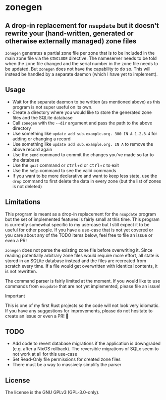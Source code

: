 [SPDX-FileCopyrightText: 2024 Luflosi <zonegen@luflosi.de>]::
[SPDX-License-Identifier: GPL-3.0-only]::

# zonegen
## A drop-in replacement for `nsupdate` but it doesn't rewrite your (hand-written, generated or otherwise externally managed) zone files

`zonegen` generates a partial zone file per zone that is to be included in the main zone file via the `$INCLUDE` directive.
The nameserver needs to be told when the zone file changed and the serial number in the zone file needs to be updated.
But `zonegen` does not have the capability to do so. This will instead be handled by a separate daemon (which I have yet to implement).


## Usage
- Wait for the separate daemon to be written (as mentioned above) as this program is not super useful on its own.
- Create a directory where you would like to store the generated zone files and the SQLite database
- Call `zonegen` with the `--dir` argument and pass the path to the above directory
- Use something like `update add sub.example.org. 300 IN A 1.2.3.4` for adding or changing a record
- Use something like `update add sub.example.org. IN A` to remove the above record again
- Use the `send` command to commit the changes you've made so far to the database
- Use the `quit` command or <kbd>ctrl</kbd>+<kbd>d</kbd> or <kbd>ctrl</kbd>+<kbd>c</kbd> to exit
- Use the `help` command to see the valid commands
- If you want to be more declarative and want to keep less state, use the `drop` command to first delete the data in every zone (but the list of zones is not deleted)


## Limitations
This program is meant as a drop-in replacement for the `nsupdate` program but the set of implemented features is fairly small at this time.
This program is currently somewhat specific to my use-case but I still expect it to be useful for other people.
If you have a use-case that is not yet covered or you care about any of the TODO items below, feel free to file an issue or even a PR!

`zonegen` does not parse the existing zone file before overwriting it.
Since reading potentially arbitrary zone files would require more effort, all state is stored in an SQLite database instead and the files are recreated from scratch every time.
If a file would get overwritten with identical contents, it is not rewritten.

The command parser is fairly limited at the moment. If you would like to use commands from `nsupdate` that are not yet implemented, please file an issue!

> [!IMPORTANT]
> This is one of my first Rust projects so the code will not look very idiomatic. If you have any suggestions for improvements, please do not hesitate to create an issue or even a PR! 🖤


## TODO
- Add code to revert database migrations if the application is downgraded (e.g. after a NixOS rollback). The reversible migrations of SQLx seem to not work at all for this use-case
- Set Read-Only file permissions for created zone files
- There must be a way to massively simplify the parser


## License
The license is the GNU GPLv3 (GPL-3.0-only).
